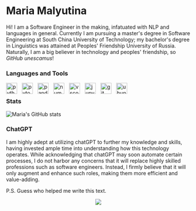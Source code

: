 # Maria Malyutina

Hi! I am a Software Engineer in the making, infatuated with NLP and languages in general. Currently I am pursuing a master's degree in Software Engineering at South China University of Technology; my bachelor's degree in Linguistics was attained at Peoples' Friendship University of Russia. Naturally, I am a big believer in technology and peoples' friendship, so *GitHub unescamus*!

### Languages and Tools

<img align="left" alt="python" width="30px" style="padding-right:10px;" src="https://cdn.jsdelivr.net/gh/devicons/devicon/icons/python/python-original.svg"/>

<img align="left" alt="pytorch" width="30px" style="padding-right:10px;" src="https://cdn.jsdelivr.net/gh/devicons/devicon/icons/pytorch/pytorch-original.svg"/>

<img align="left" alt="pandas" width="30px" style="padding-right:10px;" src="https://cdn.jsdelivr.net/gh/devicons/devicon/icons/pandas/pandas-original.svg"/>

<img align="left" alt="numpy" width="30px" style="padding-right:10px;" src="https://cdn.jsdelivr.net/gh/devicons/devicon/icons/numpy/numpy-original.svg"/>

<img align="left" alt="vscode" width="30px" style="padding-right:10px;" src="https://cdn.jsdelivr.net/gh/devicons/devicon/icons/vscode/vscode-original.svg"/>

<img align="left" alt="jupyter" width="30px" style="padding-right:10px;" src="https://cdn.jsdelivr.net/gh/devicons/devicon/icons/jupyter/jupyter-original.svg" />

<img align="left" alt="git" width="30px" style="padding-right:10px;" src="https://cdn.jsdelivr.net/gh/devicons/devicon/icons/git/git-original.svg"/>

<img align="left" alt="ubuntu" width="30px" style="padding-right:10px;" src="https://cdn.jsdelivr.net/gh/devicons/devicon/icons/ubuntu/ubuntu-plain.svg"/>

<br />

### Stats

![Maria's GitHub stats](https://github-readme-stats.vercel.app/api?username=malymary&show_icons=true&theme=react)

### ChatGPT

I am highly adept at utilizing chatGPT to further my knowledge and skills, having invested ample time into understanding how this technology operates. While acknowledging that chatGPT may soon automate certain processes, I do not harbor any concerns that it will replace highly skilled professions such as software engineers. Instead, I firmly believe that it will only augment and enhance such roles, making them more efficient and value-adding.

P.S. Guess who helped me write this text.

<p align="center">
  <img src="[url_of_the_picture](https://github.com/malymary/malymary/blob/main/03-ChatGPT.png)">
</p>

